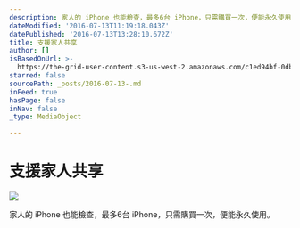 ```yaml
---
description: 家人的 iPhone 也能檢查，最多6台 iPhone，只需購買一次，便能永久使用。
dateModified: '2016-07-13T11:19:18.043Z'
datePublished: '2016-07-13T13:28:10.672Z'
title: 支援家人共享
author: []
isBasedOnUrl: >-
  https://the-grid-user-content.s3-us-west-2.amazonaws.com/c1ed94bf-0db4-40cb-a37e-ef77f00f6c1b.jpg
starred: false
sourcePath: _posts/2016-07-13-.md
inFeed: true
hasPage: false
inNav: false
_type: MediaObject

---
```

# 支援家人共享
![](https://imgflo.herokuapp.com/graph/vahj1ThiexotieMo/911a5806fc7b6d429317fd251fccb26e/croprotate.jpg?cropheight=884&cropwidth=1600&degrees=0&input=https%3A%2F%2Fthe-grid-user-content.s3-us-west-2.amazonaws.com%2Fc1ed94bf-0db4-40cb-a37e-ef77f00f6c1b.jpg&x=0&y=0)

家人的 iPhone 也能檢查，最多6台 iPhone，只需購買一次，便能永久使用。